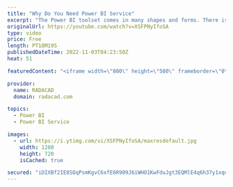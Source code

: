 ```yaml
---
title: "Why Do You Need Power BI Service"
excerpt: "The Power BI toolset comes in many shapes and forms. There is a Power BI Desktop, Power BI Mobile app, Power BI Report Server, and Power BI Service (and some other applications and components too). The questions I hear from the new users of Power BI are; Do I need to have an account for Power BI? do"
originalUrl: https://youtube.com/watch?v=XSFPNyIfoSA
type: video
price: Free
length: PT18M19S
publishedDateTime: 2022-11-03T04:23:50Z
heat: 51

featuredContent: "<iframe width=\"800\" height=\"500\" frameborder=\"0\" src=\"https://www.youtube.com/embed/XSFPNyIfoSA\" allow=\"accelerometer; autoplay; encrypted-media; gyroscope; picture-in-picture\" allowfullscreen></iframe>"

provider:
  name: RADACAD
  domain: radacad.com

topics:
  - Power BI
  - Power BI Service

images:
  - url: https://i.ytimg.com/vi/XSFPNyIfoSA/maxresdefault.jpg
    width: 1280
    height: 720
    isCached: true

secured: "iDIXBf2IE8SOqPsmKgvC6xfE6R909J6iWHO1KwFduJgt3EQMlE4q6h37y1xqoPfoxSNEhhpmshkLR60Fsi7lmpkZGh7tAo5J0MMWrJFoFHYeQHVUAUmM8NSvu8QabQyFrH/2fYnlxM6/GzlJHF384sOBxaS3kiAKWdC/XMWlbHHFk/X8FJ1xEofsLWLH+IgAb8juTqvCR6dt8BWG02Q7uuq8c0+1bifp/TrVITxr1JXt11Fekpxbs53akCjd0tmwwtCXY4t68tUnmOzt6LYjvCKpRcCm2Y6tivaISmm4258+8Kj9Jsnag+LdkebcjTYVlu+W1E4FoVDZgV2VGe+gAmIjgW8ppXyQwiDOA0MCQX3gVd+i0pUdZzG4mDgHf3jRX2jnSTU7iP64Y/gEpGbKuKeCd17UyTsXxJPcTUSPTRs=;H3Cc+oQDtmiSPTtZ9V223A=="
---
```


